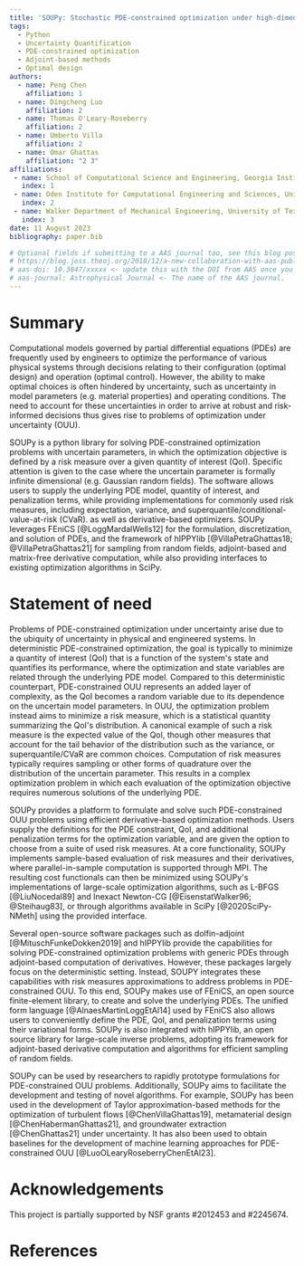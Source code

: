 ```yaml
---
title: 'SOUPy: Stochastic PDE-constrained optimization under high-dimensional uncertainty in Python'
tags:
  - Python
  - Uncertainty Quantification
  - PDE-constrained optimization
  - Adjoint-based methods 
  - Optimal design 
authors:
  - name: Peng Chen 
    affiliation: 1
  - name: Dingcheng Luo 
    affiliation: 2
  - name: Thomas O'Leary-Roseberry 
    affiliation: 2
  - name: Umberto Villa 
    affiliation: 2
  - name: Omar Ghattas
    affiliation: "2 3"
affiliations:
 - name: School of Computational Science and Engineering, Georgia Institute of Technology, USA
   index: 1
 - name: Oden Institute for Computational Engineering and Sciences, University of Texas at Austin, USA 
   index: 2
 - name: Walker Department of Mechanical Engineering, University of Texas at Austin, USA 
   index: 3
date: 11 August 2023
bibliography: paper.bib

# Optional fields if submitting to a AAS journal too, see this blog post:
# https://blog.joss.theoj.org/2018/12/a-new-collaboration-with-aas-publishing
# aas-doi: 10.3847/xxxxx <- update this with the DOI from AAS once you know it.
# aas-journal: Astrophysical Journal <- The name of the AAS journal.
---
```


# Summary

Computational models governed by partial differential equations (PDEs) 
are frequently used by engineers to optimize the performance of various physical systems 
through decisions relating to their configuration (optimal design) and operation (optimal control). 
However, the ability to make optimal choices is often hindered by uncertainty, 
such as uncertainty in model parameters (e.g. material properties) and operating conditions.
The need to account for these uncertainties in order to arrive at robust and risk-informed decisions thus gives rise to problems of optimization under uncertainty (OUU).

SOUPy is a python library for solving PDE-constrained optimization problems with uncertain parameters,
in which the optimization objective is defined by a risk measure over a given quantity of interest (QoI).
Specific attention is given to the case where the uncertain parameter is formally infinite dimensional (e.g. Gaussian random fields).
The software allows users to supply the underlying PDE model, quantity of interest, and penalization terms, 
while providing implementations for commonly used risk measures, including expectation, variance, and superquantile/conditional-value-at-risk (CVaR).
as well as derivative-based optimizers. 
SOUPy leverages FEniCS [@LoggMardalWells12] for the formulation, discretization, and solution of PDEs, 
and the framework of hIPPYlib [@VillaPetraGhattas18; @VillaPetraGhattas21] for sampling from random fields, adjoint-based and matrix-free derivative computation,
while also providing interfaces to existing optimization algorithms in SciPy.


# Statement of need 

Problems of PDE-constrained optimization under uncertainty arise due to the ubiquity of uncertainty in physical and engineered systems.
In deterministic PDE-constrained optimization, the goal is typically to minimize a quantity of interest (QoI) that is a function of the system's state and quantifies its performance, where the optimization and state variables are related through the underlying PDE model. 
Compared to this deterministic counterpart, PDE-constrained OUU represents an added layer of complexity, 
as the QoI becomes a random variable due to its dependence on the uncertain model parameters.
In OUU, the optimization problem instead aims to minimize a risk measure, which is a statistical quantity summarizing the QoI's distribution. 
A canonical example of such a risk measure is the expected value of the QoI, 
though other measures that account for the tail behavior of the distribution such as 
the variance, or superquantile/CVaR are common choices.
Computation of risk measures typically requires sampling or other forms of quadrature over the distribution of the uncertain parameter.
This results in a complex optimization problem in which each evaluation of the optimization objective requires numerous solutions of the underlying PDE.

SOUPy provides a platform to formulate and solve such PDE-constrained OUU problems using efficient derivative-based optimization methods. 
Users supply the definitions for the PDE constraint, QoI, and additional penalization terms for the optimization variable, and are given the option to choose from a suite of used risk measures.
At a core functionality, SOUPy implements sample-based evaluation of risk measures and their derivatives, where parallel-in-sample computation is supported through MPI. 
The resulting cost functionals can then be minimized using SOUPy's implementations of large-scale optimization algorithms, such as L-BFGS [@LiuNocedal89] and Inexact Newton-CG [@EisenstatWalker96; @Steihaug83], 
or through algorithms available in SciPy [@2020SciPy-NMeth] using the provided interface. 

<!-- \autoref{fig:diagram} shows the key components of a PDE-constrained OUU problem and their corresponding classes in the SOUPy.

![Structure of a PDE-constrained OUU problem, illustrating the main components and their corresponding classes as implemented in SOUPy. \label{fig:diagram}](diagram.pdf) -->

Several open-source software packages such as dolfin-adjoint [@MituschFunkeDokken2019] and hIPPYlib 
provide the capabilities for solving PDE-constrained optimization problems with generic PDEs through adjoint-based computation of derivatives. 
However, these packages largely focus on the deterministic setting. 
Instead, SOUPY integrates these capabilities with risk measures approximations to address problems in PDE-constrained OUU.
To this end, SOUPy makes use of FEniCS, an open source finite-element library, to create and solve the underlying PDEs. 
The unified form language [@AlnaesMartinLoggEtAl14] used by FEniCS also allows users to conveniently define the PDE, QoI, and penalization terms using their variational forms.
SOUPy is also integrated with hIPPYlib, an open source library for large-scale inverse problems, 
adopting its framework for adjoint-based derivative computation and algorithms for efficient sampling of random fields.


SOUPy can be used by researchers to rapidly prototype formulations for PDE-constrained OUU problems.
Additionally, SOUPy aims to facilitate the development and testing of novel algorithms.
For example, SOUPy has been used in the development of Taylor approximation-based methods for the optimization of turbulent flows [@ChenVillaGhattas19], metamaterial design [@ChenHabermanGhattas21], and groundwater extraction [@ChenGhattas21] under uncertainty.
It has also been used to obtain baselines for the development of machine learning approaches for PDE-constrained OUU [@LuoOLearyRoseberryChenEtAl23].

<!-- To this end, SOUPy makes use of FEniCS, an open source finite-element library, to create and solve the underlying PDEs. 
The unified form language used by FEniCS allows users to conveniently define the PDE in its weak form, 
as well as the form of the QoI and any additional penalization terms on the optimization variable. 
SOUPy is also integrated with hIPPYlib, an open source library for large-scale inverse problems, 
adopting its framework for adjoint-based computation of derivatives and efficient sampling of random fields. -->
# Acknowledgements
This project is partially supported by NSF grants #2012453 and #2245674.


<!-- # Citations

Citations to entries in paper.bib should be in
[rMarkdown](http://rmarkdown.rstudio.com/authoring_bibliographies_and_citations.html)
format.

If you want to cite a software repository URL (e.g. something on GitHub without a preferred
citation) then you can do it with the example BibTeX entry below for @fidgit.

For a quick reference, the following citation commands can be used:
- `@author:2001`  ->  "Author et al. (2001)"
- `[@author:2001]` -> "(Author et al., 2001)"
- `[@author1:2001; @author2:2001]` -> "(Author1 et al., 2001; Author2 et al., 2002)"

# Figures

Figures can be included like this:
![Caption for example figure.\label{fig:example}](figure.png)
and referenced from text using \autoref{fig:example}.

Figure sizes can be customized by adding an optional second parameter:
![Caption for example figure.](figure.png){ width=20% }

# Acknowledgements

We acknowledge contributions from Brigitta Sipocz, Syrtis Major, and Semyeong
Oh, and support from Kathryn Johnston during the genesis of this project. -->

# References